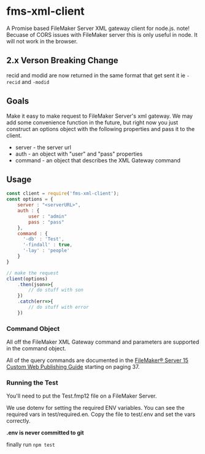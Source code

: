 # fms-xml-client

A Promise based FileMaker Server XML gateway client for node.js.
note! Becuase of CORS issues with FileMaker server this is only useful in node. It will not work in the browser.

## 2.x Verson Breaking Change
recid and modid are now returned in the same format that get sent it ie `-recid` and `-modid`

## Goals

Make it easy to make request to FileMaker Server's xml gateway. We may add some convenience function in the future, but right now you just construct an options object with the following properties and pass it to the client.

* server - the server url
* auth - an object with "user" and "pass" properties
* command - an object that describes the XML Gateway command


## Usage

```javascript
const client = require('fms-xml-client');
const options = {    
    server : "<serverURL>",
    auth : {
        user : "admin"
        pass : "pass"
    },
    command : {
      '-db' : 'Test',
      '-findall' : true,
      '-lay' : 'people'
    }
}

// make the request
client(options)
    .then(json=>{
        // do stuff with son
    })
    .catch(err=>{
        // do stuff with error
    })
```

### Command Object

All off the FileMaker XML Gateway command and parameters are supported in the command object.

All of the query commands are documented in the [FileMaker® Server 15
Custom Web Publishing Guide](https://fmhelp.filemaker.com/docs/15/en/fms15_cwp_guide.pdf) starting on paging 37.

### Running the Test

You'll need to put the Test.fmp12 file on a FileMaker Server.

We use dotenv for setting the required ENV variables.  You can see the required vars in test/required.en. Copy the file to test/.env and set the vars correctly.

__.env is never committed to git__

finally run `npm test`
